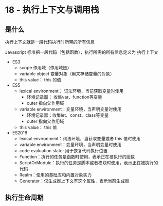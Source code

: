# 18 - 执行上下文与调用栈

## 是什么

执行上下文就是一段代码执行时所带的所有信息

Javascript 标准把一段代码（包括函数），执行所需的所有信息定义为 执行上下文

- ES3
  - scope 作用域（作用域链）
  - variable object 变量对象（用来存储变量的对象）
  - this value： this 的值
- ES5
  - lexical environment： 词法环境，当前获取变量时使用
    - 环境记录器： 收集var、function等变量
    - outer 指向父作用域
  - variable environment：变量环境，当声明变量时使用
    - 环境记录器：收集let、const、class等变量
    - outer 指向父作用域
  - this value： this 值
- ES2018
  - lexical environment：词法环境，当获取变量或者 this 值时使用
  - variable environment：变量环境，当声明变量时使用
  - code evaluation state: 用于恢复代码执行位置
  - Function：执行的任务是函数时使用，表示正在被执行的函数
  - ScriptOrModule：执行的任务是脚本或者模块时使用，表示正在被执行的代码
  - Realm：使用的基础库和内置对象实力
  - Generator：仅生成器上下文有这个属性，表示当前生成器


## 执行生命周期